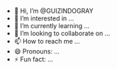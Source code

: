 - 👋 Hi, I’m @GUIZINDOGRAY
- 👀 I’m interested in ...
- 🌱 I’m currently learning ...
- 💞️ I’m looking to collaborate on ...
- 📫 How to reach me ...
- 😄 Pronouns: ...
- ⚡ Fun fact: ...

<!---
GUIZINDOGRAY/GUIZINDOGRAY is a ✨ special ✨ repository because its `README.md` (this file) appears on your GitHub profile.
You can click the Preview link to take a look at your changes.
--->
